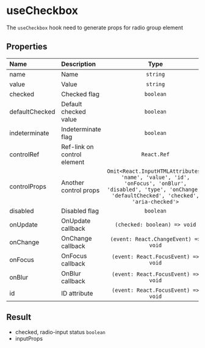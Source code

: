 # useCheckbox

The `useCheckbox` hook need to generate props for radio group element

## Properties

| Name           | Description                 |                                                                            Type                                                                            | Default |
| :------------- | :-------------------------- | :--------------------------------------------------------------------------------------------------------------------------------------------------------: | :-----: |
| name           | Name                        |                                                                          `string`                                                                          |         |
| value          | Value                       |                                                                          `string`                                                                          |         |
| checked        | Checked flag                |                                                                         `boolean`                                                                          |         |
| defaultChecked | Default checked value       |                                                                         `boolean`                                                                          |         |
| indeterminate  | Indeterminate flag          |                                                                         `boolean`                                                                          |         |
| controlRef     | Ref-link on control element |                                                                        `React.Ref`                                                                         |         |
| controlProps   | Another control props       | `Omit<React.InputHTMLAttributes, 'name', 'value', 'id', 'onFocus', 'onBlur', 'disabled', 'type', 'onChange', 'defaultChecked', 'checked', 'aria-checked'>` |         |
| disabled       | Disabled flag               |                                                                         `boolean`                                                                          |         |
| onUpdate       | OnUpdate callback           |                                                                `(checked: boolean) => void`                                                                |         |
| onChange       | OnChange callback           |                                                            `(event: React.ChangeEvent) => void`                                                            |         |
| onFocus        | OnFocus callback            |                                                            `(event: React.FocusEvent) => void`                                                             |         |
| onBlur         | OnBlur callback             |                                                            `(event: React.FocusEvent) => void`                                                             |         |
| id             | ID attribute                |                                                            `(event: React.FocusEvent) => void`                                                             |         |

## Result

- checked, radio-input status `boolean`
- inputProps
